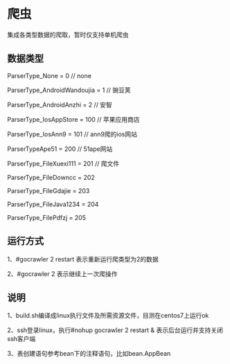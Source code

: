 爬虫
==============

集成各类型数据的爬取，暂时仅支持单机爬虫

数据类型
-----------

ParserType_None             = 0   // none

ParserType_AndroidWandoujia = 1   // 豌豆荚

ParserType_AndroidAnzhi     = 2   // 安智

ParserType_IosAppStore      = 100 // 苹果应用商店

ParserType_IosAnn9          = 101 // ann9爬的ios网站

ParserTypeApe51             = 200 // 51ape网站

ParserType_FileXuexi111     = 201 // 爬文件

ParserType_FileDowncc       = 202

ParserType_FileGdajie       = 203

ParserType_FileJava1234     = 204

ParserType_FilePdfzj        = 205

运行方式
-----------

1、#gocrawler 2 restart 表示重新运行爬类型为2的数据

2、#gocrawler 2 表示继续上一次爬操作

说明
-----------

1、build.sh编译成linux执行文件及所需资源文件，目测在centos7上运行ok

2、ssh登录linux，执行#nohup gocrawler 2 restart & 表示后台运行并支持关闭ssh客户端

3、表创建语句参考bean下的注释语句，比如bean.AppBean